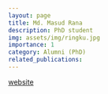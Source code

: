 ```yaml
---
layout: page
title: Md. Masud Rana
description: PhD student
img: assets/img/ringku.jpg
importance: 1
category: Alumni (PhD)
related_publications:
---
```

[website](https://ringku09.github.io/)
